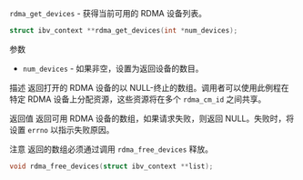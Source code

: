 `rdma_get_devices` - 获得当前可用的 RDMA 设备列表。

```c
struct ibv_context **rdma_get_devices(int *num_devices);
```
参数
- `num_devices` - 如果非空，设置为返回设备的数目。

描述
返回打开的 RDMA 设备的以 NULL-终止的数组。调用者可以使用此例程在特定 RDMA 设备上分配资源，这些资源将在多个 `rdma_cm_id` 之间共享。

返回值
返回可用 RDMA 设备的数组，如果请求失败，则返回 NULL。失败时，将设置 `errno` 以指示失败原因。

注意
返回的数组必须通过调用 `rdma_free_devices` 释放。

```c
void rdma_free_devices(struct ibv_context **list);
```